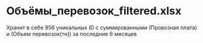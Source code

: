 # Объёмы_перевозок_filtered.xlsx

Хранит в себе 956 уникальных ID с суммированными (Провозная плата) и (Объем перевозок(тн)) за последние 6 месяцев


